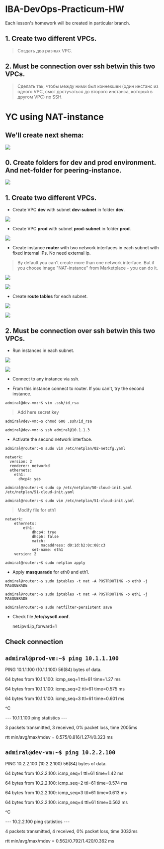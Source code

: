 # IBA-DevOps-Practicum-HW
Each lesson's homework will be created in particular branch.

## 1.	Create two different VPCs.
> Создать два разных VPC.
## 2.	Must be connection over ssh betwin this two VPCs.
> Сделать так, чтобы между ними был коннекшен (один инстанс из одного VPC, смог достучаться до второго инстанса, который в другом VPC) по SSH.

# YC using **NAT-instance**

## We'll create next shema:

![](/img/shema.jpg)

## 0. Create folders for dev and prod environment. And net-folder for **peering-instance**.

![](/img/Screenshot_1.jpg)

## 1.	Create two different VPCs.

- Create VPC **dev** with subnet **dev-subnet** in folder **dev**.

![](/img/Screenshot_2.jpg)

- Create VPC **prod** with subnet **prod-subnet** in folder **prod**.

![](/img/Screenshot_3.jpg)

- Create instance **router** with two network interfaces in each subnet with fixed internal IPs. No need external ip.
> By default you can't create more than one network interface. But if you choose image "NAT-instance" from Marketplace - you can do it.

![](/img/Screenshot_4.jpg)

![](/img/Screenshot_9.jpg)

- Create **route tables** for each subnet.

![](/img/Screenshot_5.jpg)

![](/img/Screenshot_6.jpg)


## 2.	Must be connection over ssh betwin this two VPCs.

- Run instances in each subnet.

![](/img/Screenshot_7.jpg)

![](/img/Screenshot_8.jpg)

- Connect to any instance via ssh.

- From this instance connect to router. If you can't, try the second instance.

`admiral@dev-vm:~$ vim .ssh/id_rsa`
> Add here secret key

`admiral@dev-vm:~$ chmod 600 .ssh/id_rsa`

`admiral@dev-vm:~$ ssh admiral@10.1.1.3`

- Activate the second network interface.

`admiral@router:~$ sudo vim /etc/netplan/02-netcfg.yaml` 

    network:
      version: 2
      renderer: networkd
      ethernets:
        eth1:
          dhcp4: yes
`admiral@router:~$ sudo cp /etc/netplan/50-cloud-init.yaml /etc/netplan/51-cloud-init.yaml`

`admiral@router:~$ sudo vim /etc/netplan/51-cloud-init.yaml`
> Modify file for eth1

    network:
        ethernets:
            eth1:
                dhcp4: true
                dhcp6: false
                match:
                    macaddress: d0:1d:b2:0c:08:c3
                set-name: eth1
        version: 2

`admiral@router:~$ sudo netplan apply`

- Apply **masquarade** for eth0 and eth1.

`admiral@router:~$ sudo iptables -t nat -A POSTROUTING -o eth0 -j MASQUERADE`

`admiral@router:~$ sudo iptables -t nat -A POSTROUTING -o eth1 -j MASQUERADE`

`admiral@router:~$ sudo netfilter-persistent save`

- Check file **/etc/sysctl.conf**.
    
    net.ipv4.ip_forward=1
    
## Check connection
## `admiral@prod-vm:~$ ping 10.1.1.100`

PING 10.1.1.100 (10.1.1.100) 56(84) bytes of data.

64 bytes from 10.1.1.100: icmp_seq=1 ttl=61 time=1.27 ms

64 bytes from 10.1.1.100: icmp_seq=2 ttl=61 time=0.575 ms

64 bytes from 10.1.1.100: icmp_seq=3 ttl=61 time=0.601 ms

^C

--- 10.1.1.100 ping statistics ---

3 packets transmitted, 3 received, 0% packet loss, time 2005ms

rtt min/avg/max/mdev = 0.575/0.816/1.274/0.323 ms

## `admiral@dev-vm:~$ ping 10.2.2.100`

PING 10.2.2.100 (10.2.2.100) 56(84) bytes of data.

64 bytes from 10.2.2.100: icmp_seq=1 ttl=61 time=1.42 ms

64 bytes from 10.2.2.100: icmp_seq=2 ttl=61 time=0.574 ms

64 bytes from 10.2.2.100: icmp_seq=3 ttl=61 time=0.613 ms

64 bytes from 10.2.2.100: icmp_seq=4 ttl=61 time=0.562 ms

^C

--- 10.2.2.100 ping statistics ---

4 packets transmitted, 4 received, 0% packet loss, time 3032ms

rtt min/avg/max/mdev = 0.562/0.792/1.420/0.362 ms

